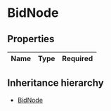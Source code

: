 

# BidNode

## Properties

Name | Type | Required
-------- | -------- | --------




## Inheritance hierarchy


* [BidNode](BidNode.md)
